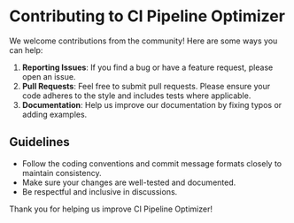 # Contributing to CI Pipeline Optimizer

We welcome contributions from the community! Here are some ways you can help:

1. **Reporting Issues**: If you find a bug or have a feature request, please open an issue.
2. **Pull Requests**: Feel free to submit pull requests. Please ensure your code adheres to the style and includes tests where applicable.
3. **Documentation**: Help us improve our documentation by fixing typos or adding examples.

## Guidelines
- Follow the coding conventions and commit message formats closely to maintain consistency.
- Make sure your changes are well-tested and documented.
- Be respectful and inclusive in discussions.

Thank you for helping us improve CI Pipeline Optimizer!